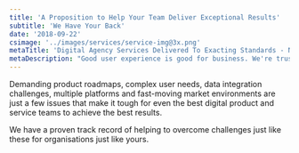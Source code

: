 ```yaml
---
title: 'A Proposition to Help Your Team Deliver Exceptional Results'
subtitle: 'We Have Your Back'
date: '2018-09-22'
csimage: '../images/services/service-img@3x.png'
metaTitle: 'Digital Agency Services Delivered To Exacting Standards - Newcastle'
metaDescription: "Good user experience is good for business. We're trusted caretakers of apps and websites experienced by millions."
---
```


Demanding product roadmaps, complex user needs, data integration challenges, multiple platforms and fast-moving market environments are just a few issues that make it tough for even the best digital product and service teams to achieve the best results.

We have a proven track record of helping to overcome challenges just like these for organisations just like yours.
